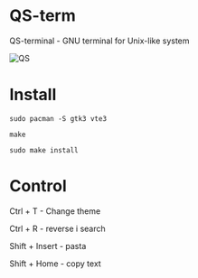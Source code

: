 # QS-term
QS-terminal - GNU terminal for Unix-like system

![QS](https://github.com/user-attachments/assets/c488ea57-2ab1-4f71-aac7-7e9610c1c384)


# Install
`sudo pacman -S gtk3 vte3`

`make`

`sudo make install`

# Control

Ctrl + T - Change theme

Ctrl + R - reverse i search

Shift + Insert - pasta

Shift + Home - copy text
